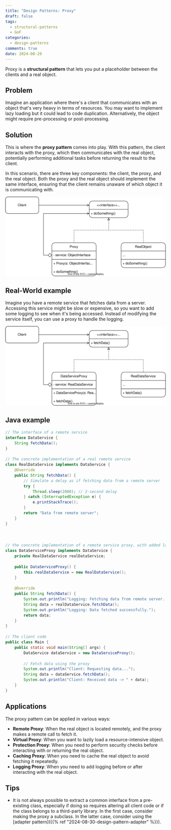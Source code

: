 ```yaml
---
title: "Design Patterns: Proxy"
draft: false
tags:
  - structural-patterns
  - GoF
categories:
  - design-patterns
comments: true
date: 2024-08-29
---
```



Proxy is a **structural pattern** that lets you put a placeholder between the clients and a real object.

## Problem
Imagine an application where there's a client that communicates with an object that's very heavy in terms of resources. You may want to implement lazy loading but it could lead to code duplication.
Alternatively, the object might require pre-processing or post-processing.

## Solution
This is where the **proxy pattern** comes into play.
With this pattern, the client interacts with the proxy, which then communicates with the real object, potentially performing additional tasks before returning the result to the client.

In this scenario, there are three key components: the client, the proxy, and the real object. Both the proxy and the real object should implement the same interface, ensuring that the client remains unaware of which object it is communicating with.


![ProxyDiagram.svg](ProxyDiagram.svg)

## Real-World example
Imagine you have a remote service that fetches data from a server. Accessing this service might be slow or expensive, so you want to add some logging to see when it's being accessed. Instead of modifying the service itself, you can use a proxy to handle the logging.

![remoteServiceDiagram](RemoteServiceDiagram.svg)
## Java example
```java
// The interface of a remote service
interface DataService { 
	String fetchData(); 
}

// The concrete implementation of a real remote service
class RealDataService implements DataService {
    @Override
    public String fetchData() {
        // Simulate a delay as if fetching data from a remote server
        try {
            Thread.sleep(2000); // 2-second delay
        } catch (InterruptedException e) {
            e.printStackTrace();
        }
        return "Data from remote server";
    }
}



// the concrete implementation of a remote service proxy, with added logging
class DataServiceProxy implements DataService {
    private RealDataService realDataService;

    public DataServiceProxy() {
        this.realDataService = new RealDataService();
    }

    @Override
    public String fetchData() {
        System.out.println("Logging: Fetching data from remote server...");
        String data = realDataService.fetchData();
        System.out.println("Logging: Data fetched successfully.");
        return data;
    }
}

// The client code
public class Main {
    public static void main(String[] args) {
        DataService dataService = new DataServiceProxy();
        
        // Fetch data using the proxy
        System.out.println("Client: Requesting data...");
        String data = dataService.fetchData();
        System.out.println("Client: Received data -> " + data);
    }
}

```

## Applications
The proxy pattern can be applied in various ways:

- **Remote Proxy**: When the real object is located remotely, and the proxy makes a remote call to fetch it.
- **Virtual Proxy**: When you want to lazily load a resource-intensive object.
- **Protection Proxy**: When you need to perform security checks before interacting with or returning the real object.
- **Caching Proxy**: When you need to cache the real object to avoid fetching it repeatedly.
- **Logging Proxy**: When you need to add logging before or after interacting with the real object.

## Tips
* It is not always possible to extract a common interface from a pre-existing class, especially if doing so requires altering all client code or if the class belongs to a third-party library. In the first case, consider making the proxy a subclass. In the latter case, consider using the [adapter pattern]({{% ref "2024-08-30-design-pattern-adapter" %}}).
